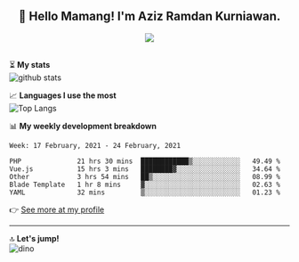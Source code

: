 <h2 align="center">👋 Hello Mamang! I'm Aziz Ramdan Kurniawan.</h2>  
<p align="center">
  <img src="https://komarev.com/ghpvc/?username=azizramdan"> <br><br>
</p>
    
⏳ **My stats**  
![github stats](https://github-readme-stats.vercel.app/api?username=azizramdan&show_icons=true&count_private=true&title_color=000&hide_border=true&hide_title=true)  

📈 **Languages I use the most**  
![Top Langs](https://github-readme-stats.vercel.app/api/top-langs/?username=azizramdan&layout=compact&langs_count=6&hide=tsql&hide_border=true&hide_title=true&exclude_repo=Futsal-Go,Futsal-Go-Admin,Sistem-Informasi-Sensus-Harian-Rawat-Inap)  

📊 **My weekly development breakdown**
<!--START_SECTION:waka-->
```text
Week: 17 February, 2021 - 24 February, 2021

PHP              21 hrs 30 mins  ████████████▒░░░░░░░░░░░░   49.49 % 
Vue.js           15 hrs 3 mins   ████████▓░░░░░░░░░░░░░░░░   34.64 % 
Other            3 hrs 54 mins   ██▒░░░░░░░░░░░░░░░░░░░░░░   08.99 % 
Blade Template   1 hr 8 mins     ▓░░░░░░░░░░░░░░░░░░░░░░░░   02.63 % 
YAML             32 mins         ▒░░░░░░░░░░░░░░░░░░░░░░░░   01.23 % 
```
<!--END_SECTION:waka-->
👉 [See more at my profile](https://wakatime.com/@azizramdan)
***
🔝 **Let's jump!**  
![dino](https://raw.githubusercontent.com/azizramdan/azizramdan/master/dino.gif)  

